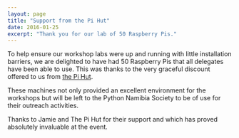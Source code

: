 ```yaml
---
layout: page
title: "Support from the Pi Hut"
date: 2016-01-25
excerpt: "Thank you for our lab of 50 Raspberry Pis."
---
```


To help ensure our workshop labs were up and running with little installation
barriers, we are delighted to have had 50 Raspberry Pis that all delegates have
been able to use. This was thanks to the very graceful discount offered to us
from [the Pi Hut](http://thepihut.com/).

These machines not only provided an excellent environment for the workshops but
will be left to the Python Namibia Society to be of use for their outreach
activities.

Thanks to Jamie and The Pi Hut for their support and which has proved absolutely
invaluable at the event.

